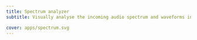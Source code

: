 ```yaml
---
title: Spectrum analyzer
subtitle: Visually analyse the incoming audio spectrum and waveforms in realtime

cover: apps/spectrum.svg
---
```


<client-only>
  <pitch-spectrum />
</client-only>
